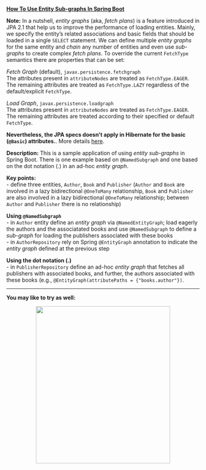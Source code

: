 
**[How To Use Entity Sub-graphs In Spring Boot](https://github.com/AnghelLeonard/Hibernate-SpringBoot/tree/master/HibernateSpringBootNamedSubgraph)**

**Note:** In a nutshell, *entity graphs* (aka, *fetch plans*) is a feature introduced in JPA 2.1 that help us to improve the performance of loading entities. Mainly, we specify the entity’s related associations and basic fields that should be loaded in a single `SELECT` statement. We can define multiple *entity graphs* for the same entity and *chain* any number of entities and even use *sub-graphs* to create complex *fetch plans*. To override the current `FetchType` semantics there are properties that can be set:

*Fetch Graph* (default), `javax.persistence.fetchgraph`\
The attributes present in `attributeNodes` are treated as `FetchType.EAGER`. The remaining attributes are treated as `FetchType.LAZY` regardless of the default/explicit `FetchType`.

*Load Graph*, `javax.persistence.loadgraph`\
The attributes present in `attributeNodes` are treated as `FetchType.EAGER`. The remaining attributes are treated according to their specified or default `FetchType`.

**Nevertheless, the JPA specs doesn't apply in Hibernate for the basic (`@Basic`) attributes.**. More details [here](https://github.com/AnghelLeonard/Hibernate-SpringBoot/tree/master/HibernateSpringBootNamedEntityGraphBasicAttrs).

**Description:** This is a sample application of using *entity sub-graphs* in Spring Boot. There is one example based on `@NamedSubgraph` and one based on the dot notation (.) in an ad-hoc *entity graph*.

**Key points:**\
     - define three entities, `Author`, `Book` and `Publisher` (`Author` and `Book` are involved in a lazy bidirectional `@OneToMany` relationship, `Book` and `Publisher` are also involved in a lazy bidirectional `@OneToMany` relationship; between `Author` and `Publisher` there is no relationship)
     
**Using `@NamedSubgraph`**\
     - in `Author` entity define an *entity graph* via  `@NamedEntityGraph`; load eagerly the authors and the associatated books and use `@NamedSubgraph` to define a *sub-graph* for loading the publishers associated with these books\
     - in `AuthorRepository` rely on Spring `@EntityGraph` annotation to indicate the *entity graph* defined at the previous step
     
**Using the dot notation (.)**\
     - in `PublisherRepository` define an ad-hoc *entity graph* that fetches all publishers with associated books, and further, the authors associated with these books (e.g., `@EntityGraph(attributePaths = {"books.author"})`.

-------------------------------

**You may like to try as well:**
<a href="https://leanpub.com/java-persistence-performance-illustrated-guide"><p align="center"><img src="https://github.com/AnghelLeonard/Hibernate-SpringBoot/blob/master/Java%20Persistence%20Performance%20Illustrated%20Guide.jpg" height="410" width="350"/></p></a>
